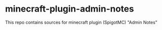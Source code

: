# minecraft-plugin-admin-notes
This repo contains sources for minecraft plugin (SpigotMC) "Admin Notes"
